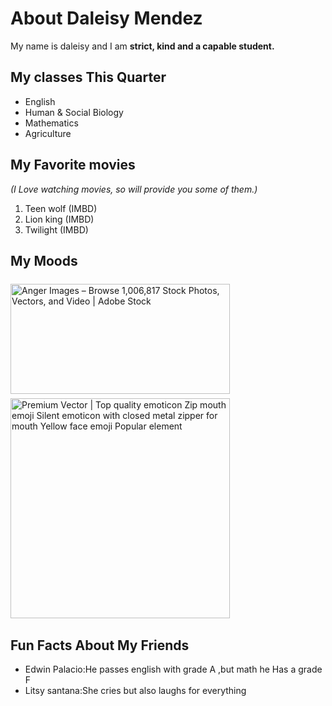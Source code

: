 
<html>
<body>

<!-- Other content -->

<h1>About Daleisy Mendez</h1>
<p>My name is daleisy and I am <b>strict, kind and a capable student.</b></p>

<h2>My classes This Quarter</h2>
<ul>
    <li>English</li>
    <li>Human & Social Biology</li>
    <li>Mathematics</li>
    <li>Agriculture</li>
</ul>
<h2>My Favorite movies</h2>
<em>(I Love watching movies, so will provide you some of them.)</em>
  <ol>
    <li> Teen wolf (IMBD)</li>
    <li>Lion king (IMBD)</li>
    <li> Twilight (IMBD)</li>
  </ol>
  <h2> My Moods</h2>
  <img src="https://t4.ftcdn.net/jpg/09/60/92/01/360_F_960920190_fHc3vClgC6T7ysZMkXdA9zEmJk6I1HDV.jpg" jsaction="" class="sFlh5c FyHeAf iPVvYb" style="max-width: 720px; height: 176px; margin: 6.5px 0px; width: 351px;" alt="Anger Images – Browse 1,006,817 Stock Photos, Vectors, and Video | Adobe  Stock" jsname="kn3ccd" aria-hidden="false">
  <img src="https://encrypted-tbn0.gstatic.com/images?q=tbn:ANd9GcQvBEglJ8a-UzlT_J-UO2DrVgNtINu2MuI9kQh9xEO0j_b8WFEvtGnyuZcfffRS__aC4dM&amp;usqp=CAU" class="sFlh5c FyHeAf" alt="Premium Vector | Top quality emoticon Zip mouth emoji Silent emoticon with  closed metal zipper for mouth Yellow face emoji Popular element" jsname="JuXqh" style="max-width: 360px; height: 352px; margin: 1px 0px; width: 351px;" data-ilt="1739992485229">
  <h2>Fun Facts About My Friends</h2>
  <ul>
    <li>Edwin Palacio:He passes english with grade A ,but math he Has a grade F</li>
    <li>Litsy santana:She cries but also laughs for everything</li>
  </ul>
   
